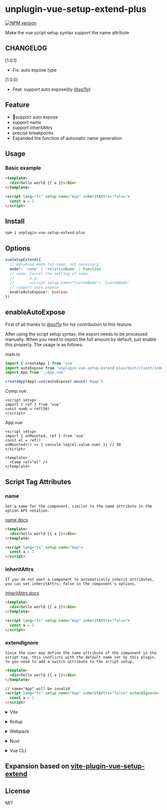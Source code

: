# unplugin-vue-setup-extend-plus

[![NPM version](https://img.shields.io/npm/v/unplugin-vue-setup-extend-plus?color=a1b858&label=)](https://www.npmjs.com/package/unplugin-vue-setup-extend-plus)

Make the vue script setup syntax support the name attribute

## CHANGELOG

[1.0.1]
- Fix: auto expose type

[1.0.0]
- Feat: support auto expose(by [@so11y](https://github.com/so11y))


## Feature 

- 🌟support auto expose
- support name
- support inheritAttrs
- precise breakpoints
- Expanded the function of automatic name generation
## Usage
### Basic example

```html
<template>
  <div>hello world {{ a }}</div>
</template>

<script lang="ts" setup name="App" inheritAttrs="false">
  const a = 1
</script>
```
## Install

```bash
npm i unplugin-vue-setup-extend-plus
```

## Options

```ts
vueSetupExtend({
  // Advanced mode for name, not necessary
  mode?: 'none' | 'relativeName' | Function
  // none: Cancel the setting of name.
  //       e.g.
  //       <script setup name="CustomName"> 'CustomName' 
  // support auto expose
  enableAutoExpose?: boolean
})

```

## enableAutoExpose

First of all thanks to [@so11y](https://github.com/so11y) for his contribution to this feature.

After using the script setup syntax, the export needs to be processed manually. When you need to export the full amount by default, just enable this property. The usage is as follows:

main.ts
```ts
import { createApp } from 'vue'
import autoExpose from 'unplugin-vue-setup-extend-plus/dist/client/index'
import App from './App.vue'

createApp(App).use(autoExpose).mount('#app')
```

Comp.vue
```vue
<script setup>
import { ref } from 'vue'
const numb = ref(50)
</script>
```
App.vue
```vue
<script setup>
import { onMounted, ref } from 'vue'
const el = ref()
onMounted(() => { console.log(el.value.num) }) // 50
</script>

<template>
  <Comp ref="el" />
</template>
```
## Script Tag Attributes

### name

`Set a name for the component, similar to the name attribute in the option API notation.`

[name docs](https://vuejs.org/api/options-misc.html#name)

```html
<template>
  <div>hello world {{ a }}</div>
</template>

<script lang="ts" setup name="App">
  const a = 1
</script>
```

### inheritAttrs

`If you do not want a component to automatically inherit attributes, you can set inheritAttrs: false in the component's options.`

[inheritAttrs docs](https://vuejs.org/api/options-misc.html#inheritattrs)

```html
<template>
  <div>hello world {{ a }}</div>
</template>

<script lang="ts" setup name="App" inheritAttrs="false">
  const a = 1
</script>
```

### extendIgnore

`Since the user may define the name attribute of the component in the script tag, this conflicts with the default name set by this plugin. So you need to add a switch attribute to the script setup.`

```html
<template>
  <div>hello world {{ a }}</div>
</template>

// name="App" will be invalid
<script lang="ts" setup name="App" inheritAttrs="false" extendIgnore>
  const a = 1
</script>
```


<details>
<summary>Vite</summary><br>

```ts
// vite.config.ts
import vueSetupExtend from 'unplugin-vue-setup-extend-plus/vite'

export default defineConfig({
  plugins: [
    vueSetupExtend({ /* options */ }),
  ],
})
```

<br></details>

<details>
<summary>Rollup</summary><br>

```ts
// rollup.config.js
import vueSetupExtend from 'unplugin-vue-setup-extend-plus/rollup'

export default {
  plugins: [
    vueSetupExtend({ /* options */ }),
  ],
}
```

<br></details>


<details>
<summary>Webpack</summary><br>

```ts
// webpack.config.js
module.exports = {
  /* ... */
  plugins: [
    require('unplugin-vue-setup-extend-plus/webpack').default({ /* options */ })
    // or
    // require('unplugin-vue-setup-extend-plus/webpack')({ /* options */ })
  ]
}
```

<br></details>

<details>
<summary>Nuxt</summary><br>

```ts
// nuxt.config.js
export default {
  buildModules: [
    ['unplugin-vue-setup-extend-plus/nuxt', { /* options */ }],
  ],
}
```

> This module works for both Nuxt 2 and [Nuxt Vite](https://github.com/nuxt/vite)

<br></details>

<details>
<summary>Vue CLI</summary><br>

```ts
// vue.config.js
module.exports = {
  configureWebpack: {
    plugins: [
      require('unplugin-vue-setup-extend-plus/webpack')({ /* options */ }),
    ],
  },
}
```

<br></details>

## Expansion based on [vite-plugin-vue-setup-extend](https://github.com/vbenjs/vite-plugin-vue-setup-extend)

## License

MIT

